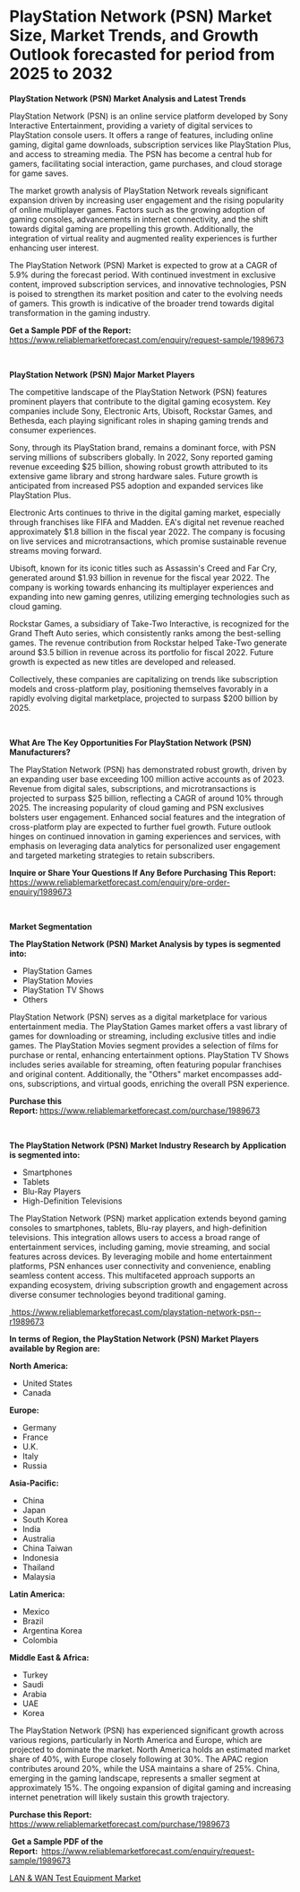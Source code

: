 <p><h1>PlayStation Network (PSN) Market Size, Market Trends, and Growth Outlook forecasted for period from 2025 to 2032</h1></p><p><strong>PlayStation Network (PSN) Market Analysis and Latest Trends</strong></p>
<p><p>PlayStation Network (PSN) is an online service platform developed by Sony Interactive Entertainment, providing a variety of digital services to PlayStation console users. It offers a range of features, including online gaming, digital game downloads, subscription services like PlayStation Plus, and access to streaming media. The PSN has become a central hub for gamers, facilitating social interaction, game purchases, and cloud storage for game saves.</p><p>The market growth analysis of PlayStation Network reveals significant expansion driven by increasing user engagement and the rising popularity of online multiplayer games. Factors such as the growing adoption of gaming consoles, advancements in internet connectivity, and the shift towards digital gaming are propelling this growth. Additionally, the integration of virtual reality and augmented reality experiences is further enhancing user interest.</p><p>The PlayStation Network (PSN) Market is expected to grow at a CAGR of 5.9% during the forecast period. With continued investment in exclusive content, improved subscription services, and innovative technologies, PSN is poised to strengthen its market position and cater to the evolving needs of gamers. This growth is indicative of the broader trend towards digital transformation in the gaming industry.</p></p>
<p><strong>Get a Sample PDF of the Report:&nbsp;</strong> <a href="https://www.reliablemarketforecast.com/enquiry/request-sample/1989673?utm_campaign=1885&utm_medium=2&utm_source=Github&utm_content=ia&utm_term=15022025&utm_id=playstation-network-psn">https://www.reliablemarketforecast.com/enquiry/request-sample/1989673</a></p>
<p>&nbsp;</p>
<p><strong>PlayStation Network (PSN) Major Market Players</strong></p>
<p><p>The competitive landscape of the PlayStation Network (PSN) features prominent players that contribute to the digital gaming ecosystem. Key companies include Sony, Electronic Arts, Ubisoft, Rockstar Games, and Bethesda, each playing significant roles in shaping gaming trends and consumer experiences.</p><p>Sony, through its PlayStation brand, remains a dominant force, with PSN serving millions of subscribers globally. In 2022, Sony reported gaming revenue exceeding $25 billion, showing robust growth attributed to its extensive game library and strong hardware sales. Future growth is anticipated from increased PS5 adoption and expanded services like PlayStation Plus.</p><p>Electronic Arts continues to thrive in the digital gaming market, especially through franchises like FIFA and Madden. EA's digital net revenue reached approximately $1.8 billion in the fiscal year 2022. The company is focusing on live services and microtransactions, which promise sustainable revenue streams moving forward.</p><p>Ubisoft, known for its iconic titles such as Assassin's Creed and Far Cry, generated around $1.93 billion in revenue for the fiscal year 2022. The company is working towards enhancing its multiplayer experiences and expanding into new gaming genres, utilizing emerging technologies such as cloud gaming.</p><p>Rockstar Games, a subsidiary of Take-Two Interactive, is recognized for the Grand Theft Auto series, which consistently ranks among the best-selling games. The revenue contribution from Rockstar helped Take-Two generate around $3.5 billion in revenue across its portfolio for fiscal 2022. Future growth is expected as new titles are developed and released.</p><p>Collectively, these companies are capitalizing on trends like subscription models and cross-platform play, positioning themselves favorably in a rapidly evolving digital marketplace, projected to surpass $200 billion by 2025.</p></p>
<p>&nbsp;</p>
<p><strong>What Are The Key Opportunities For PlayStation Network (PSN) Manufacturers?</strong></p>
<p><p>The PlayStation Network (PSN) has demonstrated robust growth, driven by an expanding user base exceeding 100 million active accounts as of 2023. Revenue from digital sales, subscriptions, and microtransactions is projected to surpass $25 billion, reflecting a CAGR of around 10% through 2025. The increasing popularity of cloud gaming and PSN exclusives bolsters user engagement. Enhanced social features and the integration of cross-platform play are expected to further fuel growth. Future outlook hinges on continued innovation in gaming experiences and services, with emphasis on leveraging data analytics for personalized user engagement and targeted marketing strategies to retain subscribers.</p></p>
<p><strong>Inquire or Share Your Questions If Any Before Purchasing This Report:</strong> <a href="https://www.reliablemarketforecast.com/enquiry/pre-order-enquiry/1989673?utm_campaign=1885&utm_medium=2&utm_source=Github&utm_content=ia&utm_term=15022025&utm_id=playstation-network-psn">https://www.reliablemarketforecast.com/enquiry/pre-order-enquiry/1989673</a></p>
<p>&nbsp;</p>
<p><strong>Market Segmentation</strong></p>
<p><strong>The PlayStation Network (PSN) Market Analysis by types is segmented into:</strong></p>
<p><ul><li>PlayStation Games</li><li>PlayStation Movies</li><li>PlayStation TV Shows</li><li>Others</li></ul></p>
<p><p>PlayStation Network (PSN) serves as a digital marketplace for various entertainment media. The PlayStation Games market offers a vast library of games for downloading or streaming, including exclusive titles and indie games. The PlayStation Movies segment provides a selection of films for purchase or rental, enhancing entertainment options. PlayStation TV Shows includes series available for streaming, often featuring popular franchises and original content. Additionally, the "Others" market encompasses add-ons, subscriptions, and virtual goods, enriching the overall PSN experience.</p></p>
<p><strong>Purchase this Report:&nbsp;</strong><a href="https://www.reliablemarketforecast.com/purchase/1989673?utm_campaign=1885&utm_medium=2&utm_source=Github&utm_content=ia&utm_term=15022025&utm_id=playstation-network-psn">https://www.reliablemarketforecast.com/purchase/1989673</a></p>
<p>&nbsp;</p>
<p><strong>The PlayStation Network (PSN) Market Industry Research by Application is segmented into:</strong></p>
<p><ul><li>Smartphones</li><li>Tablets</li><li>Blu-Ray Players</li><li>High-Definition Televisions</li></ul></p>
<p><p>The PlayStation Network (PSN) market application extends beyond gaming consoles to smartphones, tablets, Blu-ray players, and high-definition televisions. This integration allows users to access a broad range of entertainment services, including gaming, movie streaming, and social features across devices. By leveraging mobile and home entertainment platforms, PSN enhances user connectivity and convenience, enabling seamless content access. This multifaceted approach supports an expanding ecosystem, driving subscription growth and engagement across diverse consumer technologies beyond traditional gaming.</p></p>
<p><a href="https://www.reliablemarketforecast.com/playstation-network-psn--r1989673?utm_campaign=1885&utm_medium=2&utm_source=Github&utm_content=ia&utm_term=15022025&utm_id=playstation-network-psn">&nbsp;https://www.reliablemarketforecast.com/playstation-network-psn--r1989673</a></p>
<p><strong>In terms of Region, the PlayStation Network (PSN) Market Players available by Region are:</strong></p>
<p>
    <p> <strong> North America: </strong>
        <ul>
            <li>United States</li>
            <li>Canada</li>
        </ul>
        </p> 
    <p> <strong> Europe: </strong>
        <ul>
            <li>Germany</li>
            <li>France</li>
            <li>U.K.</li>
            <li>Italy</li>
            <li>Russia</li>
        </ul>
        </p> 
    <p> <strong> Asia-Pacific: </strong>
        <ul>
            <li>China</li>
            <li>Japan</li>
            <li>South Korea</li>
            <li>India</li>
            <li>Australia</li>
            <li>China Taiwan</li>
            <li>Indonesia</li>
            <li>Thailand</li>
            <li>Malaysia</li>
        </ul>
        </p> 
    <p> <strong> Latin America: </strong>
        <ul>
            <li>Mexico</li>
            <li>Brazil</li>
            <li>Argentina Korea</li>
            <li>Colombia</li>
        </ul>
        </p> 
    <p> <strong> Middle East & Africa: </strong>
        <ul>
            <li>Turkey</li>
            <li>Saudi</li>
            <li>Arabia</li>
            <li>UAE</li>
            <li>Korea</li>
        </ul>
    </p>
    </p>
<p><p>The PlayStation Network (PSN) has experienced significant growth across various regions, particularly in North America and Europe, which are projected to dominate the market. North America holds an estimated market share of 40%, with Europe closely following at 30%. The APAC region contributes around 20%, while the USA maintains a share of 25%. China, emerging in the gaming landscape, represents a smaller segment at approximately 15%. The ongoing expansion of digital gaming and increasing internet penetration will likely sustain this growth trajectory.</p></p>
<p><strong>Purchase this Report: </strong><a href="https://www.reliablemarketforecast.com/purchase/1989673?utm_campaign=1885&utm_medium=2&utm_source=Github&utm_content=ia&utm_term=15022025&utm_id=playstation-network-psn">https://www.reliablemarketforecast.com/purchase/1989673</a></p>
<p>&nbsp;<strong>Get a Sample PDF of the Report:&nbsp;&nbsp;</strong><a href="https://www.reliablemarketforecast.com/enquiry/request-sample/1989673?utm_campaign=1885&utm_medium=2&utm_source=Github&utm_content=ia&utm_term=15022025&utm_id=playstation-network-psn">https://www.reliablemarketforecast.com/enquiry/request-sample/1989673</a></p>
<p><strong></strong></p>
<p><p><a href="https://github.com/sofayahoo2023/Market-Research-Report-List-7/blob/main/lan-wan-test-equipment-market.md?utm_campaign=1885&utm_medium=2&utm_source=Github&utm_content=ia&utm_term=15022025&utm_id=playstation-network-psn">LAN & WAN Test Equipment Market</a></p></p>